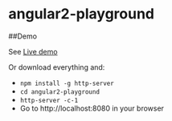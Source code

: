 # angular2-playground

##Demo

See <a href="http://rawgit.com/SekibOmazic/angular2-playground/master/index.html">Live demo</a>

Or download everything and:

- `npm install -g http-server`
- `cd angular2-playground`
- `http-server -c-1`
- Go to http://localhost:8080 in your browser
